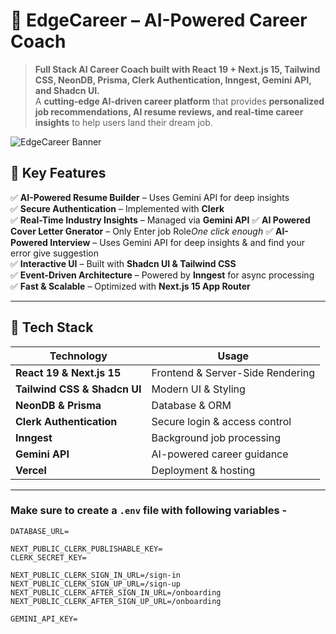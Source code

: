 # 🚀 EdgeCareer – AI-Powered Career Coach  

> **Full Stack AI Career Coach built with React 19 + Next.js 15, Tailwind CSS, NeonDB, Prisma, Clerk Authentication, Inngest, Gemini API, and Shadcn UI.**  
> A **cutting-edge AI-driven career platform** that provides **personalized job recommendations, AI resume reviews, and real-time career insights** to help users land their dream job.  

![EdgeCareer Banner](https://github.com/amitkumardemo/EdgeCareer/blob/main/EdgeCareers.png)


## 🌟 Key Features  

✅ **AI-Powered Resume Builder** – Uses Gemini API for deep insights  
✅ **Secure Authentication** – Implemented with **Clerk**  
✅ **Real-Time Industry Insights** – Managed via **Gemini API**
✅ **AI Powered Cover Letter Gnerator** – Only Enter job Role*One click enough*
✅ **AI-Powered Interview** – Uses Gemini API for deep insights & and find your error give suggestion   
✅ **Interactive UI** – Built with **Shadcn UI & Tailwind CSS**  
✅ **Event-Driven Architecture** – Powered by **Inngest** for async processing  
✅ **Fast & Scalable** – Optimized with **Next.js 15 App Router**  

---

## 🚀 Tech Stack  

| Technology      | Usage |
|---------------|----------------|
| **React 19 & Next.js 15** | Frontend & Server-Side Rendering |
| **Tailwind CSS & Shadcn UI** | Modern UI & Styling |
| **NeonDB & Prisma** | Database & ORM |
| **Clerk Authentication** | Secure login & access control |
| **Inngest** | Background job processing |
| **Gemini API** | AI-powered career guidance |
| **Vercel** | Deployment & hosting |

---
### Make sure to create a `.env` file with following variables -

```
DATABASE_URL=

NEXT_PUBLIC_CLERK_PUBLISHABLE_KEY=
CLERK_SECRET_KEY=

NEXT_PUBLIC_CLERK_SIGN_IN_URL=/sign-in
NEXT_PUBLIC_CLERK_SIGN_UP_URL=/sign-up
NEXT_PUBLIC_CLERK_AFTER_SIGN_IN_URL=/onboarding
NEXT_PUBLIC_CLERK_AFTER_SIGN_UP_URL=/onboarding

GEMINI_API_KEY=
```
